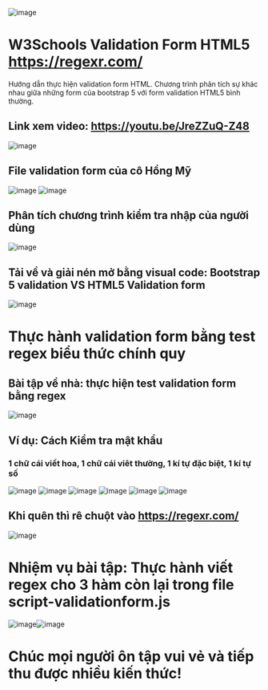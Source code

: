 ![image](https://github.com/SokKimThanh/W3SchoolsValidationFormHTML/assets/20368186/a1ed6847-3393-4174-afd4-e24716c8a4c4)
# W3Schools Validation Form HTML5 https://regexr.com/
Hướng dẫn thực hiện validation form HTML. Chương trình phân tích sự khác nhau giữa những form của bootstrap 5 với form validation HTML5 bình thường.

## Link xem video: https://youtu.be/JreZZuQ-Z48
![image](https://github.com/SokKimThanh/W3SchoolsValidationFormHTML/assets/20368186/fabd8ebc-064b-43b8-8a0c-aaadc2a1de21)

## File validation form của cô Hồng Mỹ 
![image](https://github.com/SokKimThanh/W3SchoolsValidationFormHTML/assets/20368186/4b605039-d41a-40a2-904a-245bb07f999f) ![image](https://github.com/SokKimThanh/W3SchoolsValidationFormHTML/assets/20368186/9c5c1e3e-6e57-4f5a-9dcf-7c353933521a)

## Phân tích chương trình kiểm tra nhập của người dùng
![image](https://github.com/SokKimThanh/W3SchoolsValidationFormHTML/assets/20368186/0afae22a-993b-4e04-a699-6eb193392191)
## Tải về và giải nén mở bằng visual code: Bootstrap 5 validation VS HTML5 Validation form 
![image](https://github.com/SokKimThanh/W3SchoolsValidationFormHTML/assets/20368186/10acba16-3a2e-4161-8ae9-26ba223a017e)

# Thực hành validation form bằng test regex biểu thức chính quy
## Bài tập về nhà: thực hiện test validation form bằng regex
![image](https://github.com/SokKimThanh/W3SchoolsValidationFormHTML/assets/20368186/0d21d07c-329a-44a6-ac20-c00ecf17f8cc)


## Ví dụ: Cách Kiểm tra mật khẩu
### 1 chữ cái viết hoa, 1 chữ cái viêt thường, 1 kí tự đặc biệt, 1 kí tự số
![image](https://github.com/SokKimThanh/W3SchoolsValidationFormHTML/assets/20368186/cfa69abf-0c99-4c8f-9b5a-0ced26449ab7)
![image](https://github.com/SokKimThanh/W3SchoolsValidationFormHTML/assets/20368186/872738d8-0881-4149-acb7-31c96f3fdfa2)
![image](https://github.com/SokKimThanh/W3SchoolsValidationFormHTML/assets/20368186/ce8a901d-8c30-4d3b-8fb3-ec8419745cf5)
![image](https://github.com/SokKimThanh/W3SchoolsValidationFormHTML/assets/20368186/566b9909-e487-4eb4-bdae-3e42a9a6f291)
![image](https://github.com/SokKimThanh/W3SchoolsValidationFormHTML/assets/20368186/49ce3603-1a77-41c5-a5f8-9774eee7ac14)
![image](https://github.com/SokKimThanh/W3SchoolsValidationFormHTML/assets/20368186/5310db8f-ed84-4f3d-ad68-1d2f02149cd7)
## Khi quên thì rê chuột vào https://regexr.com/
![image](https://github.com/SokKimThanh/W3SchoolsValidationFormHTML/assets/20368186/10326560-77a0-41d2-80a2-e55bfd918290)
# Nhiệm vụ bài tập: Thực hành viết regex cho 3 hàm còn lại trong file script-validationform.js
![image](https://github.com/SokKimThanh/W3SchoolsValidationFormHTML/assets/20368186/07c6d236-9480-49f4-bddb-7d3542899175)![image](https://github.com/SokKimThanh/W3SchoolsValidationFormHTML/assets/20368186/099c95de-5bcb-4a0b-94f2-9463b6fe60e8)

Chúc mọi người ôn tập vui vẻ và tiếp thu được nhiều kiến thức!
=



